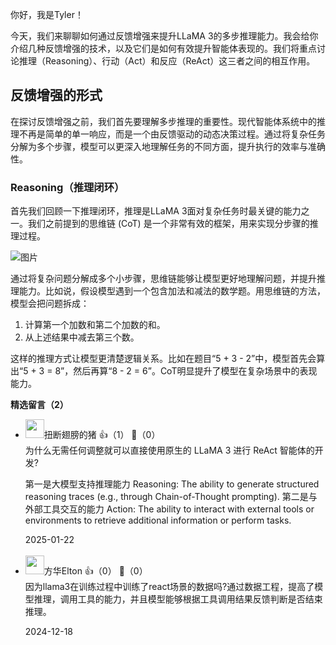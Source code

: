 你好，我是Tyler！

今天，我们来聊聊如何通过反馈增强来提升LLaMA 3的多步推理能力。我会给你介绍几种反馈增强的技术，以及它们是如何有效提升智能体表现的。我们将重点讨论推理（Reasoning）、行动（Act）和反应（ReAct）这三者之间的相互作用。

## 反馈增强的形式

在探讨反馈增强之前，我们首先要理解多步推理的重要性。现代智能体系统中的推理不再是简单的单一响应，而是一个由反馈驱动的动态决策过程。通过将复杂任务分解为多个步骤，模型可以更深入地理解任务的不同方面，提升执行的效率与准确性。

### Reasoning（推理闭环）

首先我们回顾一下推理闭环，推理是LLaMA 3面对复杂任务时最关键的能力之一。我们之前提到的思维链 (CoT) 是一个非常有效的框架，用来实现分步骤的推理过程。

![图片](https://static001.geekbang.org/resource/image/77/92/77ab890e9ec4eb49f7c71ffffc30de92.png?wh=250x238 "图片来自ReAct: Synergizing Reasoning and Acting in Language Models")

通过将复杂问题分解成多个小步骤，思维链能够让模型更好地理解问题，并提升推理能力。比如说，假设模型遇到一个包含加法和减法的数学题。用思维链的方法，模型会把问题拆成：

1. 计算第一个加数和第二个加数的和。
2. 从上述结果中减去第三个数。

这样的推理方式让模型更清楚逻辑关系。比如在题目“5 + 3 - 2”中，模型首先会算出“5 + 3 = 8”，然后再算“8 - 2 = 6”。CoT明显提升了模型在复杂场景中的表现能力。
<div><strong>精选留言（2）</strong></div><ul>
<li><img src="https://static001.geekbang.org/account/avatar/00/13/17/a6/fae3dd91.jpg" width="30px"><span>扭断翅膀的猪</span> 👍（1） 💬（0）<div>为什么无需任何调整就可以直接使用原生的 LLaMA 3 进行 ReAct 智能体的开发?

第一是大模型支持推理能力 Reasoning: The ability to generate structured reasoning traces (e.g., through Chain-of-Thought prompting).
第二是与外部工具交互的能力 Action: The ability to interact with external tools or environments to retrieve additional information or perform tasks.</div>2025-01-22</li><br/><li><img src="https://static001.geekbang.org/account/avatar/00/1e/b0/02/98f8b0ee.jpg" width="30px"><span>方华Elton</span> 👍（0） 💬（0）<div>因为llama3在训练过程中训练了react场景的数据吗?通过数据工程，提高了模型推理，调用工具的能力，并且模型能够根据工具调用结果反馈判断是否结束推理。
</div>2024-12-18</li><br/>
</ul>